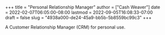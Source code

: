 +++
title = "Personal Relationship Manager"
author = ["Cash Weaver"]
date = 2022-02-07T06:05:00-08:00
lastmod = 2022-09-05T16:08:33-07:00
draft = false
slug = "4938a000-de24-45a9-bb5b-5b8559bc99c3"
+++

A Customer Relationship Manager (CRM) for personal use.
